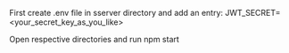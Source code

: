 First create .env file in sserver directory and add an entry: 
JWT_SECRET=<your_secret_key_as_you_like>

Open respective directories and run npm start